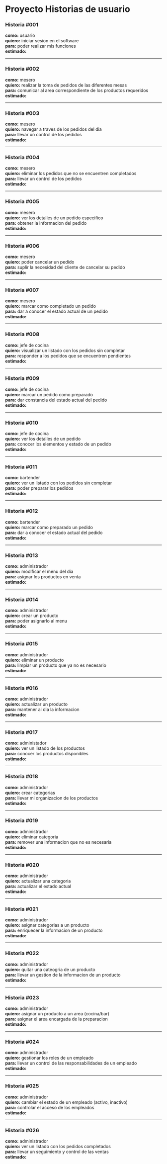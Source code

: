 # **Proyecto Historias de usuario**

### **Historia #001**

**como:** usuario \
**quiero:** iniciar sesion en el software \
**para:** poder realizar mis funciones \
**estimado:**

---

### **Historia #002**

**como:** mesero \
**quiero:** realizar la toma de pedidos de las diferentes mesas \
**para:** comunicar al area correspondiente de los productos requeridos \
**estimado:**

---

### **Historia #003**

**como:** mesero \
**quiero:** navegar a traves de los pedidos del dia \
**para:** llevar un control de los pedidos \
**estimado:**

---

### **Historia #004**

**como:** mesero \
**quiero:** eliminar los pedidos que no se encuentren completados \
**para:** llevar un control de los pedidos \
**estimado:**

---

### **Historia #005**

**como:** mesero \
**quiero:** ver los detalles de un pedido especifico \
**para:** obtener la informacion del pedido \
**estimado:**

---

### **Historia #006**

**como:** mesero \
**quiero:** poder cancelar un pedido \
**para:** suplir la necesidad del cliente de cancelar su pedido \
**estimado:**

---

### **Historia #007**

**como:** mesero \
**quiero:** marcar como completado un pedido \
**para:** dar a conocer el estado actual de un pedido \
**estimado:**

---

### **Historia #008**

**como:** jefe de cocina \
**quiero:** visualizar un listado con los pedidos sin completar \
**para:** responder a los pedidos que se encuentren pendientes \
**estimado:**

---

### **Historia #009**

**como:** jefe de cocina \
**quiero:** marcar un pedido como preparado \
**para:** dar constancia del estado actual del pedido \
**estimado:**

---

### **Historia #010**

**como:** jefe de cocina \
**quiero:** ver los detalles de un pedido \
**para:** conocer los elementos y estado de un pedido \
**estimado:**

---

### **Historia #011**

**como:** bartender \
**quiero:** ver un listado con los pedidos sin completar \
**para:** poder preparar los pedidos \
**estimado:**

---

### **Historia #012**

**como:** bartender \
**quiero:** marcar como preparado un pedido \
**para:** dar a conocer el estado actual del pedido \
**estimado:**

---

### **Historia #013**

**como:** administrador \
**quiero:** modificar el menu del dia \
**para:** asignar los productos en venta \
**estimado:**

---

### **Historia #014**

**como:** administrador \
**quiero:** crear un producto \
**para:** poder asignarlo al menu \
**estimado:**

---

### **Historia #015**

**como:** administrador \
**quiero:** eliminar un producto \
**para:** limpiar un producto que ya no es necesario \
**estimado:**

---

### **Historia #016**

**como:** administrador \
**quiero:** actualizar un producto \
**para:** mantener al dia la informacion \
**estimado:**

---

### **Historia #017**

**como:** administador \
**quiero:** ver un listado de los productos \
**para:** conocer los productos disponibles \
**estimado:**

---

### **Historia #018**

**como:** administrador \
**quiero:** crear categorias \
**para:** llevar mi organizacion de los productos \
**estimado:**

---

### **Historia #019**

**como:** administrador \
**quiero:** eliminar categoria \
**para:** remover una informacion que no es necesaria \
**estimado:**

---

### **Historia #020**

**como:** administrador \
**quiero:** actualizar una categoria \
**para:** actualizar el estado actual \
**estimado:**

---

### **Historia #021**

**como:** administrador \
**quiero:** asignar categorias a un producto \
**para:** enriquecer la informacion de un producto \
**estimado:**

---

### **Historia #022**

**como:** administrador \
**quiero:** quitar una cateogria de un producto \
**para:** llevar un gestion de la informacion de un producto \
**estimado:**

---

### **Historia #023**

**como:** administrador \
**quiero:** asignar un producto a un area (cocina/bar) \
**para:** asignar el area encargada de la preparacion \
**estimado:**

---

### **Historia #024**

**como:** administrador \
**quiero:** gestionar los roles de un empleado \
**para:** llevar un control de las responsabilidades de un empleado \
**estimado:**

---

### **Historia #025**

**como:** administrador \
**quiero:** cambiar el estado de un empleado (activo, inactivo) \
**para:** controlar el acceso de los empleados \
**estimado:**

---

### **Historia #026**

**como:** administrador \
**quiero:** ver un listado con los pedidos completados \
**para:** llevar un seguimiento y control de las ventas \
**estimado:**

<!--
### **Historia #000**

**como:** \
**quiero:** \
**para:** \
**estimado:**
-->
